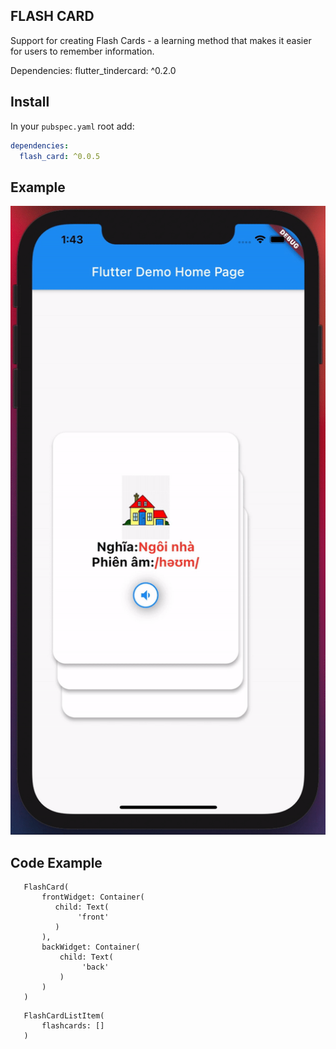 ## FLASH CARD

Support for creating Flash Cards - a learning method that makes it easier for users to remember information.

Dependencies:
  flutter_tindercard: ^0.2.0

## Install 
In your `pubspec.yaml` root add:

```yaml
dependencies:
  flash_card: ^0.0.5
```
## Example
![Showscase gif](https://github.com/BrianTV98/flash_card/blob/main/assets/flash_card_demo.gif)

## Code Example

```
   FlashCard(
       frontWidget: Container(
          child: Text(
               'front'
          )
       ),
       backWidget: Container(
           child: Text(
                'back'
           )
       )
   )
```

```
   FlashCardListItem(
       flashcards: []
   )

```
